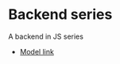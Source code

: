 # Backend series

A backend in JS series

- [Model link](https://app.eraser.io/workspace/YtPqZ1VogxGy1jzIDkzj)
